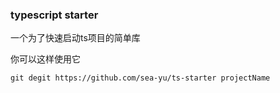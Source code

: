 ### typescript starter
一个为了快速启动ts项目的简单库

你可以这样使用它
```shell
git degit https://github.com/sea-yu/ts-starter projectName
```
